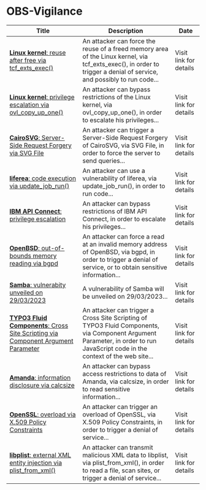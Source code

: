 

# OBS-Vigilance

 |Title|Description|Date|
 |---|---|---|
 |[<a href="https://vigilance.fr/vulnerability/Linux-kernel-reuse-after-free-via-tcf-exts-exec-40852" class="noirorange"><b>Linux kernel</b>: reuse after free via tcf_exts_exec()</a>](https://vigilance.fr/vulnerability/Linux-kernel-reuse-after-free-via-tcf-exts-exec-40852)|An attacker can force the reuse of a freed memory area of the Linux kernel, via tcf_exts_exec(), in order to trigger a denial of service, and possibly to run code...|Visit link for details|
 |[<a href="https://vigilance.fr/vulnerability/Linux-kernel-privilege-escalation-via-ovl-copy-up-one-40851" class="noirorange"><b>Linux kernel</b>: privilege escalation via ovl_copy_up_one()</a>](https://vigilance.fr/vulnerability/Linux-kernel-privilege-escalation-via-ovl-copy-up-one-40851)|An attacker can bypass restrictions of the Linux kernel, via ovl_copy_up_one(), in order to escalate his privileges...|Visit link for details|
 |[<a href="https://vigilance.fr/vulnerability/CairoSVG-Server-Side-Request-Forgery-via-SVG-File-40850" class="noirorange"><b>CairoSVG</b>: Server-Side Request Forgery via SVG File</a>](https://vigilance.fr/vulnerability/CairoSVG-Server-Side-Request-Forgery-via-SVG-File-40850)|An attacker can trigger a Server-Side Request Forgery of CairoSVG, via SVG File, in order to force the server to send queries...|Visit link for details|
 |[<a href="https://vigilance.fr/vulnerability/liferea-code-execution-via-update-job-run-40849" class="noirorange"><b>liferea</b>: code execution via update_job_run()</a>](https://vigilance.fr/vulnerability/liferea-code-execution-via-update-job-run-40849)|An attacker can use a vulnerability of liferea, via update_job_run(), in order to run code...|Visit link for details|
 |[<a href="https://vigilance.fr/vulnerability/IBM-API-Connect-privilege-escalation-40848" class="noirorange"><b>IBM API Connect</b>: privilege escalation</a>](https://vigilance.fr/vulnerability/IBM-API-Connect-privilege-escalation-40848)|An attacker can bypass restrictions of IBM API Connect, in order to escalate his privileges...|Visit link for details|
 |[<a href="https://vigilance.fr/vulnerability/OpenBSD-out-of-bounds-memory-reading-via-bgpd-40847" class="noirorange"><b>OpenBSD</b>: out-of-bounds memory reading via bgpd</a>](https://vigilance.fr/vulnerability/OpenBSD-out-of-bounds-memory-reading-via-bgpd-40847)|An attacker can force a read at an invalid memory address of OpenBSD, via bgpd, in order to trigger a denial of service, or to obtain sensitive information...|Visit link for details|
 |[<a href="https://vigilance.fr/vulnerability/Samba-vulnerabity-unveiled-on-29-03-2023-40846" class="noirorange"><b>Samba</b>: vulnerabity unveiled on 29/03/2023</a>](https://vigilance.fr/vulnerability/Samba-vulnerabity-unveiled-on-29-03-2023-40846)|A vulnerability of Samba will be unveiled on 29/03/2023...|Visit link for details|
 |[<a href="https://vigilance.fr/vulnerability/TYPO3-Fluid-Components-Cross-Site-Scripting-via-Component-Argument-Parameter-40845" class="noirorange"><b>TYPO3 Fluid Components</b>: Cross Site Scripting via Component Argument Parameter</a>](https://vigilance.fr/vulnerability/TYPO3-Fluid-Components-Cross-Site-Scripting-via-Component-Argument-Parameter-40845)|An attacker can trigger a Cross Site Scripting of TYPO3 Fluid Components, via Component Argument Parameter, in order to run JavaScript code in the context of the web site...|Visit link for details|
 |[<a href="https://vigilance.fr/vulnerability/Amanda-information-disclosure-via-calcsize-40844" class="noirorange"><b>Amanda</b>: information disclosure via calcsize</a>](https://vigilance.fr/vulnerability/Amanda-information-disclosure-via-calcsize-40844)|An attacker can bypass access restrictions to data of Amanda, via calcsize, in order to read sensitive information...|Visit link for details|
 |[<a href="https://vigilance.fr/vulnerability/OpenSSL-overload-via-X-509-Policy-Constraints-40843" class="noirorange"><b>OpenSSL</b>: overload via X.509 Policy Constraints</a>](https://vigilance.fr/vulnerability/OpenSSL-overload-via-X-509-Policy-Constraints-40843)|An attacker can trigger an overload of OpenSSL, via X.509 Policy Constraints, in order to trigger a denial of service...|Visit link for details|
 |[<a href="https://vigilance.fr/vulnerability/libplist-external-XML-entity-injection-via-plist-from-xml-40842" class="noirorange"><b>libplist</b>: external XML entity injection via plist_from_xml()</a>](https://vigilance.fr/vulnerability/libplist-external-XML-entity-injection-via-plist-from-xml-40842)|An attacker can transmit malicious XML data to libplist, via plist_from_xml(), in order to read a file, scan sites, or trigger a denial of service...|Visit link for details|
 